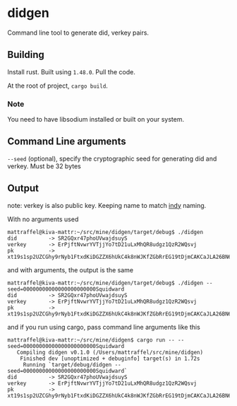 # didgen

Command line tool to generate did, verkey pairs.  


## Building
Install rust. Built using `1.48.0`. Pull the code.    

At the root of project, `cargo build`.

### Note
You need to have libsodium installed or built on your system. 

## Command Line arguments
`--seed` (optional), specify the cryptographic seed for generating did and verkey. Must be 32 bytes  

## Output

note: verkey is also public key.  Keeping name to match [indy](https://github.com/hyperledger/indy-sdk) naming.

With no arguments used
```
mattraffel@kiva-mattr:~/src/mine/didgen/target/debug$ ./didgen
did          -> SR2GQxr47phoUVwajdsuyS
verkey       -> ErPjftNvwrYVTjjYo7tD21uLxMhQR8udgz1QzR2WQsvj
pk           -> xt19s1sp2UZCGhy9rNyb1FtxdKiDGZZX6hUkC4k8nWJKfZGbRrEG19tDjmCAKCaJLA26BN6gvZxikJFYGaqX95d
```

and with arguments, the output is the same
```
mattraffel@kiva-mattr:~/src/mine/didgen/target/debug$ ./didgen --seed=00000000000000000000000Squidward
did          -> SR2GQxr47phoUVwajdsuyS
verkey       -> ErPjftNvwrYVTjjYo7tD21uLxMhQR8udgz1QzR2WQsvj
pk           -> xt19s1sp2UZCGhy9rNyb1FtxdKiDGZZX6hUkC4k8nWJKfZGbRrEG19tDjmCAKCaJLA26BN6gvZxikJFYGaqX95d
```

and if you run using cargo, pass command line arguments like this
```
mattraffel@kiva-mattr:~/src/mine/didgen$ cargo run -- --seed=00000000000000000000000Squidward
   Compiling didgen v0.1.0 (/Users/mattraffel/src/mine/didgen)
    Finished dev [unoptimized + debuginfo] target(s) in 1.72s
     Running `target/debug/didgen --seed=00000000000000000000000Squidward`
did          -> SR2GQxr47phoUVwajdsuyS
verkey       -> ErPjftNvwrYVTjjYo7tD21uLxMhQR8udgz1QzR2WQsvj
pk           -> xt19s1sp2UZCGhy9rNyb1FtxdKiDGZZX6hUkC4k8nWJKfZGbRrEG19tDjmCAKCaJLA26BN6gvZxikJFYGaqX95d
```